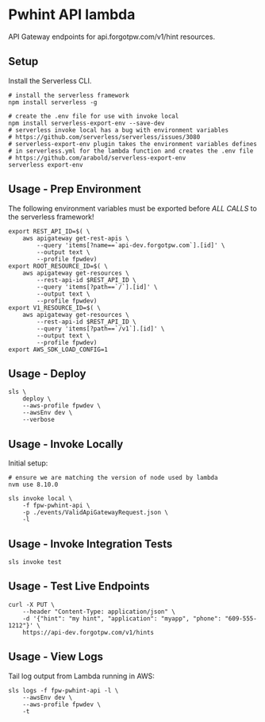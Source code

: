 # Pwhint API lambda

API Gateway endpoints for api.forgotpw.com/v1/hint resources.

## Setup

Install the Serverless CLI.

```shell
# install the serverless framework
npm install serverless -g

# create the .env file for use with invoke local
npm install serverless-export-env --save-dev
# serverless invoke local has a bug with environment variables
# https://github.com/serverless/serverless/issues/3080
# serverless-export-env plugin takes the environment variables defines
# in serverless.yml for the lambda function and creates the .env file
# https://github.com/arabold/serverless-export-env
serverless export-env
```

## Usage - Prep Environment

The following environment variables must be exported before *ALL CALLS* to the serverless framework!

```shell
export REST_API_ID=$( \
    aws apigateway get-rest-apis \
        --query 'items[?name==`api-dev.forgotpw.com`].[id]' \
        --output text \
        --profile fpwdev)
export ROOT_RESOURCE_ID=$( \
    aws apigateway get-resources \
        --rest-api-id $REST_API_ID \
        --query 'items[?path==`/`].[id]' \
        --output text \
        --profile fpwdev)
export V1_RESOURCE_ID=$( \
    aws apigateway get-resources \
        --rest-api-id $REST_API_ID \
        --query 'items[?path==`/v1`].[id]' \
        --output text \
        --profile fpwdev)
export AWS_SDK_LOAD_CONFIG=1
```

## Usage - Deploy

```shell
sls \
    deploy \
    --aws-profile fpwdev \
    --awsEnv dev \
    --verbose
```

## Usage - Invoke Locally

Initial setup:

```shell
# ensure we are matching the version of node used by lambda
nvm use 8.10.0

sls invoke local \
    -f fpw-pwhint-api \
    -p ./events/ValidApiGatewayRequest.json \
    -l
```

## Usage - Invoke Integration Tests

```shell
sls invoke test
```

## Usage - Test Live Endpoints

```shell
curl -X PUT \
    --header "Content-Type: application/json" \
    -d '{"hint": "my hint", "application": "myapp", "phone": "609-555-1212"}' \
    https://api-dev.forgotpw.com/v1/hints
```

## Usage - View Logs

Tail log output from Lambda running in AWS:

```shell
sls logs -f fpw-pwhint-api -l \
    --awsEnv dev \
    --aws-profile fpwdev \
    -t
```


